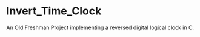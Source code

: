 Invert_Time_Clock
=================
An Old Freshman Project implementing a reversed digital logical clock in C.
